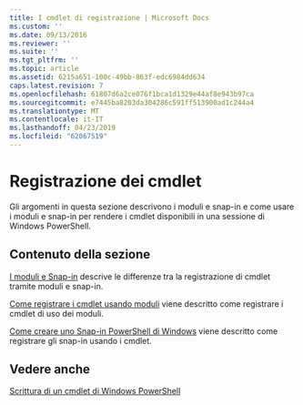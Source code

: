 ```yaml
---
title: I cmdlet di registrazione | Microsoft Docs
ms.custom: ''
ms.date: 09/13/2016
ms.reviewer: ''
ms.suite: ''
ms.tgt_pltfrm: ''
ms.topic: article
ms.assetid: 6215a651-100c-49bb-863f-edc6984dd634
caps.latest.revision: 7
ms.openlocfilehash: 61807d6a2ce076f1bca1d1329e44af8e943b97ca
ms.sourcegitcommit: e7445ba8203da304286c591ff513900ad1c244a4
ms.translationtype: MT
ms.contentlocale: it-IT
ms.lasthandoff: 04/23/2019
ms.locfileid: "62067519"
---
```

# <a name="registering-cmdlets"></a>Registrazione dei cmdlet

Gli argomenti in questa sezione descrivono i moduli e snap-in e come usare i moduli e snap-in per rendere i cmdlet disponibili in una sessione di Windows PowerShell.

## <a name="in-this-section"></a>Contenuto della sezione

[I moduli e Snap-in](./modules-and-snap-ins.md) descrive le differenze tra la registrazione di cmdlet tramite moduli e snap-in.

[Come registrare i cmdlet usando moduli](./how-to-import-cmdlets-using-modules.md) viene descritto come registrare i cmdlet di uso dei moduli.

[Come creare uno Snap-in PowerShell di Windows](./how-to-create-a-windows-powershell-snap-in.md) viene descritto come registrare gli snap-in usando i cmdlet.

## <a name="see-also"></a>Vedere anche

[Scrittura di un cmdlet di Windows PowerShell](./writing-a-windows-powershell-cmdlet.md)
